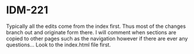 # IDM-221

Typically all the edits come from the index first. Thus most of the changes branch out and originate form there. 
I will comment when sections are copied to other pages such as the navigation however if there are ever any questions...
Look to the index.html file first. 